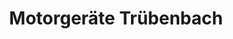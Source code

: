 ---
title: "Motorgeräte Trübenbach"
url: /annaberg-buchholz/motorgeraete-truebenbach/
shop: Allgemein
---